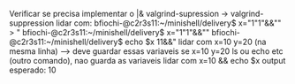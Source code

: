 Verificar se precisa implementar o |&
valgrind-supression -> valgrind-suppression
lidar com:
		bfiochi-@c2r3s11:~/minishell/delivery$ x="1"1"&&""
		> "
		bfiochi-@c2r3s11:~/minishell/delivery$ x="1"1"&&\""
		bfiochi-@c2r3s11:~/minishell/delivery$ echo $x
		11&&"
lidar com x=10 y=20 (na mesma linha) --> deve guardar essas variaveis
	se x=10 y=20 ls ou echo etc (outro comando), nao guarda as variaveis
lidar com x=10 && echo $x
	output esperado: 10

